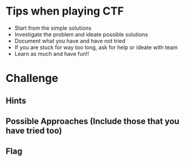 # Tips when playing CTF

- Start from the simple solutions
- Investigate the problem and ideate possible solutions
- Document what you have and have not tried
- If you are stuck for way too long, ask for help or ideate with team
- Learn as much and have fun!!

# Challenge

## Hints
  
## Possible Approaches (Include those that you have tried too)

## Flag
